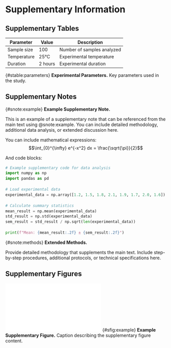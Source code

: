 # Supplementary Information

## Supplementary Tables

| Parameter | Value | Description |
|-----------|-------|-------------|
| Sample size | 100 | Number of samples analyzed |
| Temperature | 25°C | Experimental temperature |
| Duration | 2 hours | Experimental duration |

{#stable:parameters} **Experimental Parameters.** Key parameters used in the study.

## Supplementary Notes

{#snote:example} **Example Supplementary Note.**

This is an example of a supplementary note that can be referenced from the main text using @snote:example. You can include detailed methodology, additional data analysis, or extended discussion here.

You can include mathematical expressions:
$$\int_{0}^{\infty} e^{-x^2} dx = \frac{\sqrt{\pi}}{2}$$

And code blocks:
```python
# Example supplementary code for data analysis
import numpy as np
import pandas as pd

# Load experimental data
experimental_data = np.array([1.2, 1.5, 1.8, 2.1, 1.9, 1.7, 2.0, 1.6])

# Calculate summary statistics
mean_result = np.mean(experimental_data)
std_result = np.std(experimental_data)
sem_result = std_result / np.sqrt(len(experimental_data))

print(f"Mean: {mean_result:.2f} ± {sem_result:.2f}")
```

{#snote:methods} **Extended Methods.**

Provide detailed methodology that supplements the main text. Include step-by-step procedures, additional protocols, or technical specifications here.

## Supplementary Figures

![](FIGURES/SFigure__example.pdf)
{#sfig:example} **Example Supplementary Figure.** Caption describing the supplementary figure content.